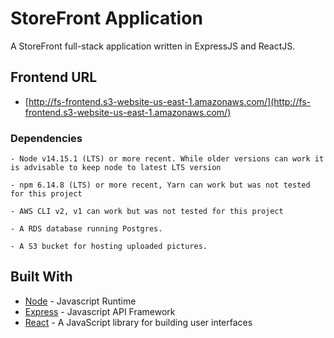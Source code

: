 # StoreFront Application

A StoreFront full-stack application written in ExpressJS and ReactJS.

## Frontend URL

- [http://fs-frontend.s3-website-us-east-1.amazonaws.com/](http://fs-frontend.s3-website-us-east-1.amazonaws.com/)

### Dependencies

```
- Node v14.15.1 (LTS) or more recent. While older versions can work it is advisable to keep node to latest LTS version

- npm 6.14.8 (LTS) or more recent, Yarn can work but was not tested for this project

- AWS CLI v2, v1 can work but was not tested for this project

- A RDS database running Postgres.

- A S3 bucket for hosting uploaded pictures.

```

## Built With

- [Node](https://nodejs.org) - Javascript Runtime
- [Express](https://expressjs.com/) - Javascript API Framework
- [React](https://reactjs.org/) - A JavaScript library for building user interfaces
